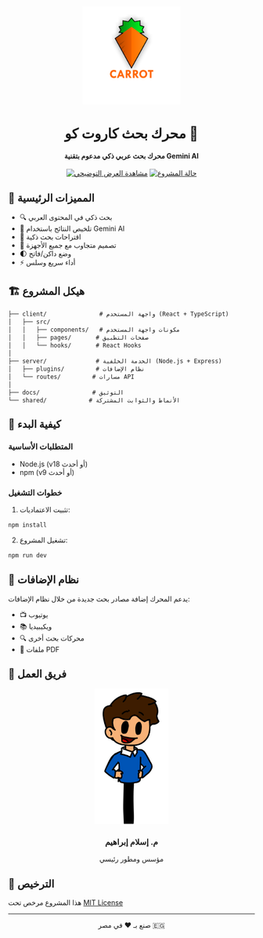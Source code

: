 
<div align="center">
  <img src="./attached_assets/carrot_logo.png" alt="Carrot Co Logo" width="200"/>
  
  # محرك بحث كاروت كو 🥕
  
  #### محرك بحث عربي ذكي مدعوم بتقنية Gemini AI 

  [![مشاهدة العرض التوضيحي](https://img.shields.io/badge/%F0%9F%8E%AC-%D9%85%D8%B4%D8%A7%D9%87%D8%AF%D8%A9_%D8%A7%D9%84%D8%B9%D8%B1%D8%B6-%23FF0000)](https://replit.com/@IslamIbrahim/CarrotSearchEngine)
  [![حالة المشروع](https://img.shields.io/badge/%E2%9C%85-%D8%AC%D8%A7%D9%87%D8%B2_%D9%84%D9%84%D8%A7%D8%B3%D8%AA%D8%AE%D8%AF%D8%A7%D9%85-success)](https://replit.com/@IslamIbrahim/CarrotSearchEngine)
</div>

## 🌟 المميزات الرئيسية

- 🔍 بحث ذكي في المحتوى العربي
- 🤖 تلخيص النتائج باستخدام Gemini AI
- 🎯 اقتراحات بحث ذكية
- 📱 تصميم متجاوب مع جميع الأجهزة
- 🌓 وضع داكن/فاتح
- ⚡ أداء سريع وسلس

## 🏗️ هيكل المشروع

```
├── client/               # واجهة المستخدم (React + TypeScript)
│   ├── src/
│   │   ├── components/   # مكونات واجهة المستخدم
│   │   ├── pages/       # صفحات التطبيق
│   │   └── hooks/       # React Hooks
│
├── server/              # الخدمة الخلفية (Node.js + Express)
│   ├── plugins/         # نظام الإضافات
│   └── routes/         # مسارات API
│
├── docs/               # التوثيق
└── shared/            # الأنماط والثوابت المشتركة
```

## 🚀 كيفية البدء

### المتطلبات الأساسية

- Node.js (v18 أو أحدث)
- npm (v9 أو أحدث)

### خطوات التشغيل

1. تثبيت الاعتماديات:
```bash
npm install
```

2. تشغيل المشروع:
```bash
npm run dev
```

## 🔌 نظام الإضافات

يدعم المحرك إضافة مصادر بحث جديدة من خلال نظام الإضافات:

- 📺 يوتيوب
- 📚 ويكيبيديا
- 🔍 محركات بحث أخرى
- 📄 ملفات PDF

## 👥 فريق العمل

<div align="center">
  <img src="./attached_assets/Islam-Ibrahim1.webp" alt="Islam Ibrahim" width="150"/>
  
  ### م. إسلام إبراهيم
  مؤسس ومطور رئيسي
</div>

## 📄 الترخيص

هذا المشروع مرخص تحت [MIT License](https://opensource.org/licenses/MIT)

---

<div align="center">
  صنع بـ ❤️ في مصر 🇪🇬
</div>
